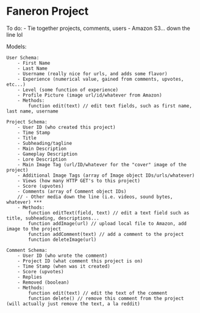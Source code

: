 Faneron Project
===============

To do:
	- Tie together projects, comments, users
	- Amazon S3... down the line lol

Models:

	User Schema:
		- First Name
		- Last Name
		- Username (really nice for urls, and adds some flavor)
		- Experience (numerical value, gained from comments, upvotes, etc...)
		- Level (some function of experience)
		- Profile Picture (image url/id/whatever from Amazon)
		- Methods:
			function edit(text) // edit text fields, such as first name, last name, username

	Project Schema:
		- User ID (who created this project)
		- Time Stamp
		- Title
		- Subheading/tagline
		- Main Description
		- Gameplay Description
		- Lore Description
		- Main Image Tag (url/ID/whatever for the "cover" image of the project)
		- Additional Image Tags (array of Image object IDs/urls/whatever)
		- Views (how many HTTP GET's to this project)
		- Score (upvotes)
		- Comments (array of Comment object IDs)
		// - Other media down the line (i.e. videos, sound bytes, whatever) ***
		- Methods:
			function editText(field, text) // edit a text field such as title, subheading, descriptions...
			function addImage(url) // upload local file to Amazon, add image to the project
			function addComment(text) // add a comment to the project
			function deleteImage(url)

	Comment Schema:
		- User ID (who wrote the comment)
		- Project ID (what comment this project is on)
		- Time Stamp (when was it created)
		- Score (upvotes)
		- Replies
		- Removed (boolean)
		- Methods:
			function edit(text) // edit the text of the comment
			function delete() // remove this comment from the project (will actually just remove the text, a la reddit)


